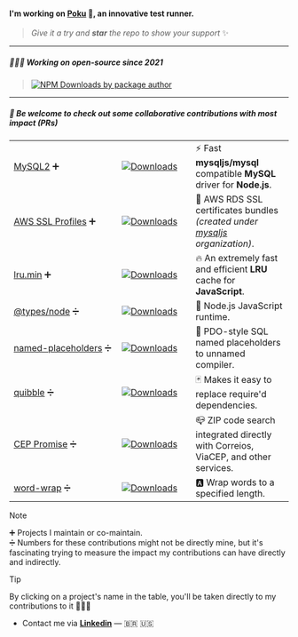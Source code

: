 #### I'm working on [**Poku**](https://github.com/wellwelwel/poku?tab=readme-ov-file#readme) 🐷, an innovative test runner.

<!--
<a href="https://github.com/wellwelwel/poku">
  <img align="right" width="128" src="https://raw.githubusercontent.com/wellwelwel/poku/main/.github/assets/readme/poku.svg" />
</a>
-->

> _Give it a try and **star** the repo to show your support_ ✨

---

##### 👨🏻‍💻 Working on _open-source_ since **2021**

<blockquote>
  <a href="https://www.npmjs.com/~weslley.io">
    <img src="https://img.shields.io/npm-stat/dm/weslley.io?style=flat-square&color=6c5ce7&logo=npm&logoColor=white&label=My%20NPM%20packages%20have%20been downloaded" alt="NPM Downloads by package author">
  </a>
</blockquote>

---

##### 🤝 Be welcome to check out some collaborative contributions with most impact (_PRs_)

<table>
  <tbody>
    <tr>
      <td width="179"><a href="https://github.com/sidorares/node-mysql2/pulls?q=is:merged+author:wellwelwel">MySQL2</a> ➕</td>
      <td width="117"><a href="https://www.npmjs.com/package/mysql2"><img src="https://img.shields.io/npm/dm/mysql2.svg?style=flat-square&color=6c5ce7&label=&logo=npm&logoColor=white" alt="Downloads"></a></td>
      <td>⚡️ Fast <b>mysqljs/mysql</b> compatible <b>MySQL</b> driver for <b>Node.js</b>.</td>
    </tr>
    <tr>
      <td><a href="https://github.com/mysqljs/aws-ssl-profiles/pulls?q=is:merged+author:wellwelwel">AWS SSL Profiles</a> ➕</td>
      <td><a href="https://www.npmjs.com/package/aws-ssl-profiles"><img src="https://img.shields.io/npm/dm/aws-ssl-profiles.svg?style=flat-square&color=6c5ce7&label=&logo=npm&logoColor=white" alt="Downloads"></a></td>
      <td>📜 AWS RDS SSL certificates bundles <i>(created under <a href="https://github.com/mysqljs">mysqljs</a> organization)</i>.</td>
    </tr>
    <tr>
      <td><a href="https://github.com/wellwelwel/lru.min/pulls?q=is:merged+author:wellwelwel">lru.min</a> ➕</td>
      <td><a href="https://www.npmjs.com/package/lru.min"><img src="https://img.shields.io/npm/dm/lru.min.svg?style=flat-square&color=6c5ce7&label=&logo=npm&logoColor=white" alt="Downloads"></a></td>
      <td>🔥 An extremely fast and efficient <b>LRU</b> cache for <b>JavaScript</b>.</td>
    </tr>
    <tr>
      <td><a href="https://github.com/DefinitelyTyped/DefinitelyTyped/pulls?q=is:merged+author:wellwelwel">@types/node</a> ➗</td>
      <td><a href="https://www.npmjs.com/package/@types/node"><img src="https://img.shields.io/npm/dm/@types/node.svg?style=flat-square&color=6c5ce7&label=&logo=npm&logoColor=white" alt="Downloads"></a></td>
      <td>🐢 Node.js JavaScript runtime.</td>
    </tr>
    <tr>
      <td><a href="https://github.com/mysqljs/named-placeholders/pulls?q=is:merged+author:wellwelwel">named-placeholders</a> ➗</td>
      <td><a href="https://www.npmjs.com/package/named-placeholders"><img src="https://img.shields.io/npm/dm/named-placeholders.svg?style=flat-square&color=6c5ce7&label=&logo=npm&logoColor=white" alt="Downloads"></a></td>
      <td>🐬 PDO-style SQL named placeholders to unnamed compiler.</td>
    </tr>
    <tr>
      <td><a href="https://github.com/testdouble/quibble/pulls?q=is:merged+author:wellwelwel">quibble</a> ➗</td>
      <td><a href="https://www.npmjs.com/package/quibble"><img src="https://img.shields.io/npm/dm/quibble.svg?style=flat-square&color=6c5ce7&label=&logo=npm&logoColor=white" alt="Downloads"></a></td>
      <td>🃏 Makes it easy to replace require'd dependencies.</td>
    </tr>
    <tr>
      <td><a href="https://github.com/BrasilAPI/cep-promise/pulls?q=is:merged+author:wellwelwel">CEP Promise</a> ➗</td>
      <td ><a href="https://www.npmjs.com/package/cep-promise"><img src="https://img.shields.io/npm/dm/cep-promise.svg?style=flat-square&color=6c5ce7&label=&logo=npm&logoColor=white" alt="Downloads"></a></td>
      <td>📪 ZIP code search integrated directly with Correios, ViaCEP, and other services.</td>
    </tr>
    <tr>
      <td><a href="https://github.com/aashutoshrathi/word-wrap/pulls?q=is:merged+author:wellwelwel">word-wrap</a> ➗</td>
      <td><a href="https://www.npmjs.com/package/@aashutoshrathi/word-wrap"><img src="https://img.shields.io/npm/dm/@aashutoshrathi/word-wrap.svg?style=flat-square&color=6c5ce7&label=&logo=npm&logoColor=white" alt="Downloads"></a></td>
      <td>🅰 Wrap words to a specified length.</td>
    </tr>
  </tbody>
</table>

> [!NOTE]
> ➕ Projects I maintain or co-maintain.<br />
> ➗ Numbers for these contributions might not be directly mine, but it's fascinating trying to measure the impact my contributions can have directly and indirectly.

> [!TIP]
> By clicking on a project's name in the table, you'll be taken directly to my contributions to it 👨🏻‍💻

- Contact me via [**Linkedin**](https://www.linkedin.com/in/wellwelwel/) — 🇧🇷 🇺🇸

